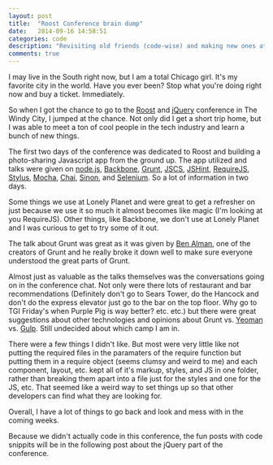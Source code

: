```yaml
---
layout: post
title:  "Roost Conference brain dump"
date:   2014-09-16 14:58:51
categories: code
description: "Revisiting old friends (code-wise) and making new ones at the Roost & jQuery conference."
comments: true
---
```


I may live in the South right now, but I am a total Chicago girl. It's my favorite city in the world. Have you ever been? Stop what you're doing right now and buy a ticket. Immediately.

So when I got the chance to go to the [Roost](http://roost.bocoup.com/) and [jQuery](http://events.jquery.org/2014/chicago/) conference in The Windy City, I jumped at the chance. Not only did I get a short trip home, but I was able to meet a ton of cool people in the tech industry and learn a bunch of new things.

The first two days of the conference was dedicated to Roost and building a photo-sharing Javascript app from the ground up. The app utilized and talks were given on [node.js](http://nodejs.org/), [Backbone](http://backbonejs.org/), [Grunt](http://gruntjs.com/), [JSCS](https://github.com/jscs-dev/node-jscs), [JSHint](http://www.jshint.com/), [RequireJS](http://requirejs.org/), [Stylus](http://learnboost.github.io/stylus/), [Mocha](http://visionmedia.github.io/mocha/), [Chai](http://chaijs.com/), [Sinon](http://sinonjs.org/), and [Selenium](http://www.seleniumhq.org/). So a lot of information in two days.

Some things we use at Lonely Planet and were great to get a refresher on just because we use it so much it almost becomes like magic (I'm looking at you RequireJS). Other things, like Backbone, we don't use at Lonely Planet and I was curious to get to try some of it out.

The talk about Grunt was great as it was given by [Ben Alman](http://bocoup.com/weblog/author/ben-alman/), one of the creators of Grunt and he really broke it down well to make sure everyone understood the great parts of Grunt.

Almost just as valuable as the talks themselves was the conversations going on in the conference chat. Not only were there lots of restaurant and bar recommendations (Definitely don't go to Sears Tower, do the Hancock and don't do the express elevator just go to the bar on the top floor. Why go to TGI Friday's when Purple Pig is way better? etc. etc.) but there were great suggestions about other technologies and opinions about Grunt vs. [Yeoman](http://yeoman.io/) vs. [Gulp](http://gulpjs.com/). Still undecided about which camp I am in.

There were a few things I didn't like. But most were very little like not putting the required files in the paramaters of the require function but putting them in a require object (seems clumsy and weird to me) and each component, layout, etc. kept all of it's markup, styles, and JS in one folder, rather than breaking them apart into a file just for the styles and one for the JS, etc. That seemed like a weird way to set things up so that other developers can find what they are looking for.

Overall, I have a lot of things to go back and look and mess with in the coming weeks.

Because we didn't actually code in this conference, the fun posts with code snippits will be in the following post about the jQuery part of the conference.
